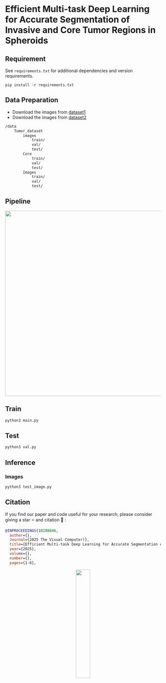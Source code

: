 # Efficient Multi-task Deep Learning for Accurate Segmentation of Invasive and Core Tumor Regions in Spheroids




## Requirement
See `requirements.txt` for additional dependencies and version requirements.

```setup
pip install -r requirements.txt
```


## Data Preparation
- Download the images from [dataset1](https://drive.google.com/file/d/1DolDF7l_ZpU1-RiluAa0Zq4aP9_SWk40/view?usp=sharing)
- Download the images from [dataset2](https://drive.google.com/file/d/15PpnkILWMax7qyczGy7-bgWJukL5eTZX/view?usp=sharing)

```bash
/data
    Tumor_dataset
        images
            train/
            val/
            test/
        Core
            train/
            val/
            test/
        Images
            train/
            val/
            test/
```
## Pipeline

<div align=center>
<img src='image\arch.png' width='600'>
</div>

## Train
```python
python3 main.py
```

## Test
```python
python3 val.py
```

## Inference

### Images
```python
python3 test_image.py
```





## Citation

If you find our paper and code useful for your research, please consider giving a star :star:   and citation :pencil: :

```BibTeX
@INPROCEEDINGS{10288646,
  author={},
  Journal={2025 The Visual Computer)}, 
  title={Efficient Multi-task Deep Learning for Accurate Segmentation of Invasive and Core Tumor Regions in Spheroids}, 
  year={2025},
  volume={},
  number={},
  pages={1-6},
```

<div align="center">
  <img src="twin.png" width="30%">
</div>
